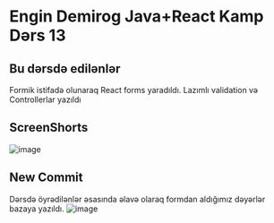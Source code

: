 # Engin Demirog Java+React Kamp Dərs 13
## Bu dərsdə edilənlər

Formik istifadə olunaraq React forms yaradıldı. Lazımlı validation və Controllerlar yazıldı
## ScreenShorts

![image](https://user-images.githubusercontent.com/70813725/124013435-5918a600-d9f3-11eb-909b-083d6295aa74.png)

## New Commit

Dərsdə öyrədilənlər əsasında əlavə olaraq formdan aldığımız dəyərlər bazaya yazıldı.
![image](https://user-images.githubusercontent.com/70813725/124016605-e4e00180-d9f6-11eb-8f5e-cc937469aa0a.png)
